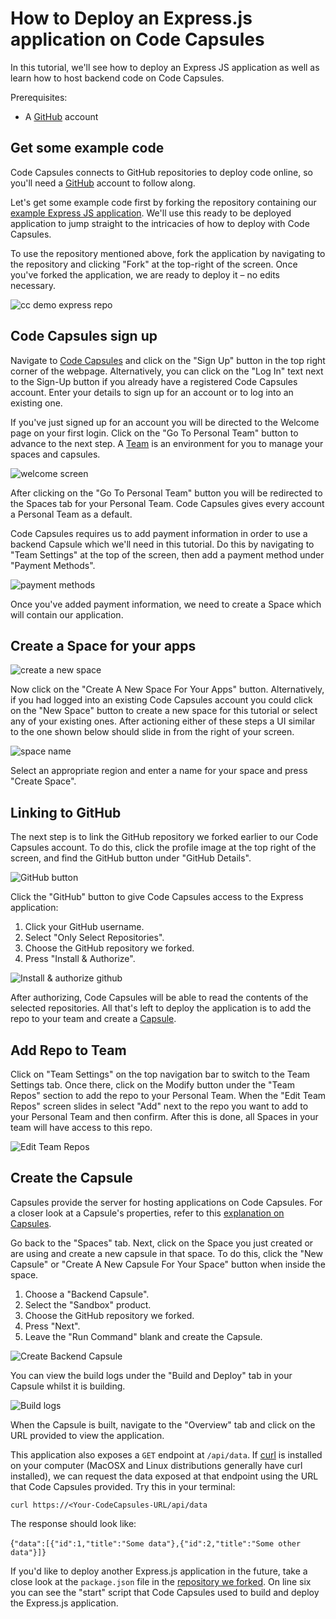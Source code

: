 
# How to Deploy an Express.js application on Code Capsules

In this tutorial, we'll see how to deploy an Express JS application as well as learn how to host backend code on Code Capsules. 

Prerequisites:

* A [GitHub](https://github.com) account

## Get some example code

Code Capsules connects to GitHub repositories to deploy code online, so you'll need a [GitHub](https://github.com) account to follow along. 

Let's get some example code first by forking the repository containing our [example Express JS application](https://github.com/codecapsules-io/demo-express-js). We'll use this ready to be deployed application to jump straight to the intricacies of how to deploy with Code Capsules. 

To use the repository mentioned above, fork the application by navigating to the repository and clicking "Fork" at the top-right of the screen. Once you've forked the application, we are ready to deploy it – no edits necessary. 

![cc demo express repo](images/cc-demo-express-github.png)

## Code Capsules sign up

Navigate to [Code Capsules](https://codecapsules.io/) and click on the "Sign Up" button in the top right corner of the webpage. Alternatively, you can click on the "Log In" text next to the Sign-Up button if you already have a registered Code Capsules account. Enter your details to sign up for an account or to log into an existing one. 

If you've just signed up for an account you will be directed to the Welcome page on your first login. Click on the "Go To Personal Team" button to advance to the next step. A [Team](https://codecapsules.io/docs/faq/what-is-a-team/) is an environment for you to manage your spaces and capsules.

![welcome screen](images/welcome-screen.jpg)

After clicking on the "Go To Personal Team" button you will be redirected to the Spaces tab for your Personal Team. Code Capsules gives every account a Personal Team as a default.

Code Capsules requires us to add payment information in order to use a backend Capsule which we'll need in this tutorial. Do this by navigating to "Team Settings" at the top of the screen, then add a payment method under "Payment Methods". 

![payment methods](images/payment-methods.png)

Once you've added payment information, we need to create a Space which will contain our application.

## Create a Space for your apps

![create a new space](images/spaces.png)

Now click on the "Create A New Space For Your Apps" button. Alternatively, if you had logged into an existing Code Capsules account you could click on the "New Space" button to create a new space for this tutorial or select any of your existing ones. After actioning either of these steps a UI similar to the one shown below should slide in from the right of your screen.  

![space name](images/space-name.png)

Select an appropriate region and enter a name for your space and press "Create Space".

## Linking to GitHub

The next step is to link the GitHub repository we forked earlier to our Code Capsules account. To do this, click the profile image at the top right of the screen, and find the GitHub button under "GitHub Details".

![GitHub button](images/git-button.png)

Click the "GitHub" button to give Code Capsules access to the Express application:

1. Click your GitHub username.
2. Select "Only Select Repositories".
3. Choose the GitHub repository we forked.
4. Press "Install & Authorize".

![Install & authorize github](images/github-integration.png)

After authorizing, Code Capsules will be able to read the contents of the selected repositories. All that's left to deploy the application is to add the repo to your team and create a [Capsule](https://codecapsules.io/docs/faq/what-is-a-capsule). 

## Add Repo to Team

Click on "Team Settings" on the top navigation bar to switch to the Team Settings tab. Once there, click on the Modify button under the "Team Repos" section to add the repo to your Personal Team. When the "Edit Team Repos" screen slides in select "Add" next to the repo you want to add to your Personal Team and then confirm. After this is done, all Spaces in your team will have access to this repo. 

![Edit Team Repos](images/team-repos.gif)

## Create the Capsule

Capsules provide the server for hosting applications on Code Capsules. For a closer look at a Capsule's properties, refer to this [explanation on Capsules](https://codecapsules.io/docs/faq/what-is-a-capsule/).

Go back to the "Spaces" tab. Next, click on the Space you just created or are using and create a new capsule in that space. To do this, click the "New Capsule" or "Create A New Capsule For Your Space" button when inside the space.

1. Choose a "Backend Capsule".
2. Select the "Sandbox" product.
3. Choose the GitHub repository we forked.
4. Press "Next".
5. Leave the "Run Command" blank and create the Capsule.

![Create Backend Capsule](images/creating-backend-capsule.gif)

You can view the build logs under the "Build and Deploy" tab in your Capsule whilst it is building. 

![Build logs](images/backend-capsule-build-logs.png)

When the Capsule is built, navigate to the "Overview" tab and click on the URL provided to view the application.  

This application also exposes a `GET` endpoint at `/api/data`. If [curl](https://curl.se/download.html) is installed on your computer (MacOSX and Linux distributions generally have curl installed), we can request the data exposed at that endpoint using the URL that Code Capsules provided. Try this in your terminal:

`curl https://<Your-CodeCapsules-URL/api/data`

The response should look like: 

{`"data":[{"id":1,"title":"Some data"},{"id":2,"title":"Some other data"}]}`

If you'd like to deploy another Express.js application in the future, take a close look at the `package.json` file in the [repository we forked](https://github.com/codecapsules-io/demo-express-js). On line six you can see the "start" script that Code Capsules used to build and deploy the Express.js application. 

